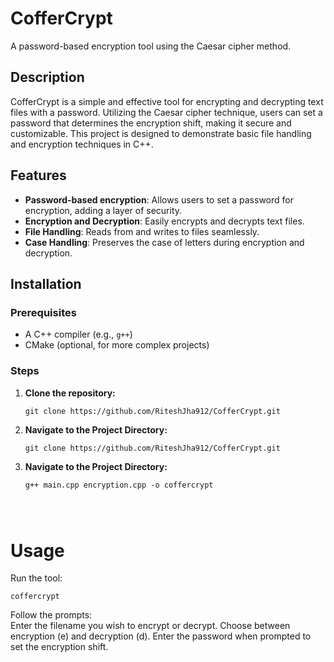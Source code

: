 # CofferCrypt

A password-based encryption tool using the Caesar cipher method.

## Description

CofferCrypt is a simple and effective tool for encrypting and decrypting text files with a password. Utilizing the Caesar cipher technique, users can set a password that determines the encryption shift, making it secure and customizable. This project is designed to demonstrate basic file handling and encryption techniques in C++.

## Features

- **Password-based encryption**: Allows users to set a password for encryption, adding a layer of security.
- **Encryption and Decryption**: Easily encrypts and decrypts text files.
- **File Handling**: Reads from and writes to files seamlessly.
- **Case Handling**: Preserves the case of letters during encryption and decryption.

## Installation

### Prerequisites

- A C++ compiler (e.g., `g++`)
- CMake (optional, for more complex projects)

### Steps

1. **Clone the repository:**
   ```
   git clone https://github.com/RiteshJha912/CofferCrypt.git
   
2. **Navigate to the Project Directory:**
   ```
   git clone https://github.com/RiteshJha912/CofferCrypt.git
   
3. **Navigate to the Project Directory:**
   ```
   g++ main.cpp encryption.cpp -o coffercrypt


 
# Usage
Run the tool:

`coffercrypt`

Follow the prompts:    
Enter the filename you wish to encrypt or decrypt.
Choose between encryption (e) and decryption (d).
Enter the password when prompted to set the encryption shift.

